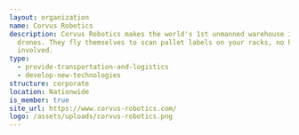 ```yaml
---
layout: organization
name: Corvus Robotics
description: Corvus Robotics makes the world's 1st unmanned warehouse inventory
  drones. They fly themselves to scan pallet labels on your racks, no humans
  involved.
type:
  - provide-transportation-and-logistics
  - develop-new-technologies
structure: corporate
location: Nationwide
is_member: true
site_url: https://www.corvus-robotics.com/
logo: /assets/uploads/corvus-robotics.png
---
```

